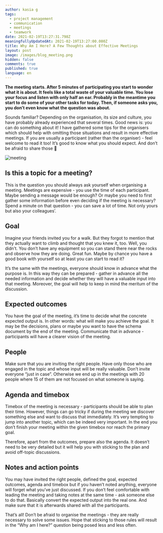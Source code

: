 ```yaml
---
author: kasia g
tags:
  - project management
  - communication
  - meetings
  - teamwork
date: 2021-02-19T13:27:31.798Z
meaningfullyUpdatedAt: 2021-02-19T13:27:00.000Z
title: Why Am I Here? A Few Thoughts about Effective Meetings
layout: post
image: /images/blog_meeting.png
hidden: false
comments: true
published: true
language: en
---
```

**The meeting starts. After 5 minutes of participating you start to wonder what it is about. It feels like a total waste of your valuable time. You lose your focus and listen with only half an ear. Probably in the meantime you start to do some of your other tasks for today. Then, if someone asks you, you don’t even know what the question was about.**

Sounds familiar? Depending on the organisation, its size and culture, you have probably already experienced that several times. Good news is: you can do something about it! I have gathered some tips for the organisers which should help with omitting those situations and result in more effective meetings. If you are usually a participant (rather than the organiser) - feel welcome to read it too! It’s good to know what you should expect. And don’t be afraid to share those 🙂

<div class="image"><img src="/images/blog_meeting.png" alt="meeting" title="meeting"  /> </div>

## Is this a topic for a meeting?

This is the question you should always ask yourself when organising a meeting. Meetings are expensive - you use the time of each participant. Maybe sending a message would be enough? Or maybe you need to first gather some information before even deciding if the meeting is necessary? Spend a minute on that question - you can save a lot of time. Not only yours but also your colleagues’.

## Goal

Imagine your friends invited you for a walk. But they forgot to mention that they actually want to climb and thought that you knew it, too. Well, you didn’t. You don’t have any equipment so you can stand there near the rocks and observe how they are doing. Great fun. Maybe by chance you have a good book with yourself so at least you can start to read it?

It’s the same with the meetings, everyone should know in advance what the purpose is. In this way they can be prepared - gather in advance all the needed information and decide whether they will have a valuable input into that meeting. Moreover, the goal will help to keep in mind the meritum of the discussion.

## Expected outcomes

You have the goal of the meeting, it’s time to decide what the concrete expected output is. In other words: what will make you achieve the goal. It may be the decisions, plans or maybe you want to have the schema document by the end of the meeting. Communicate that in advance - participants will have a clearer vision of the meeting.

## People

Make sure that you are inviting the right people. Have only those who are engaged in the topic and whose input will be really valuable. Don’t invite everyone “just in case”. Otherwise we end up in the meetings with 20 people where 15 of them are not focused on what someone is saying.

## Agenda and timebox

Timebox of the meeting is necessary - participants should be able to plan their time. However, things can go tricky if during the meeting we discover something else and want to discuss that immediately. It’s very tempting to jump into another topic, which can be indeed very important. In the end you don’t finish your meeting within the given timebox nor reach the primary goal. 

Therefore, apart from the outcomes, prepare also the agenda. It doesn’t need to be very detailed but it will help you with sticking to the plan and avoid off-topic discussions.

## Notes and action points

You may have invited the right people, defined the goal, expected outcomes, agenda and timebox but if you haven’t noted anything, everyone will forget what you’ve just discussed. If you don’t feel comfortable with leading the meeting and taking notes at the same time - ask someone else to do that. Basically convert the expected output into the real one. And make sure that it is afterwards shared with all the participants.

That’s all! Don’t be afraid to organise the meetings - they are really necessary to solve some issues. Hope that sticking to those rules will result in the “Why am I here?” question being posed less and less often.